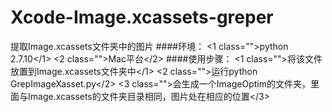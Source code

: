 # Xcode-Image.xcassets-greper
提取Image.xcassets文件夹中的图片
####环境：
<1 class="">python 2.7.10</1>
<2 class="">Mac平台</2>
####使用步骤：
<1 class="">将该文件放置到Image.xcassets文件夹中</1>
<2 class="">运行python GrepImageXasset.py</2>
<3 class="">会生成一个ImageOptim的文件夹，里面与Image.xcassets的文件夹目录相同，图片处在相应的位置</3>
